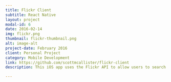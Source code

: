 ```yaml
---
title: Flickr Client
subtitle: React Native
layout: project
modal-id: 6
date: 2016-02-14
img: flickr.png
thumbnail: flickr-thumbnail.png
alt: image-alt
project-date: February 2016
client: Personal Project
category: Mobile Development
link: https://github.com/scottmcallister/flickr-client
description: This iOS app uses the Flickr API to allow users to search for photos. There are options to sort search results by relevance, date posted, date taken, or interestingness. The app was built using React Native.

---
```

